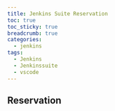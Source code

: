 ```yaml
---
title: Jenkins Suite Reservation
toc: true
toc_sticky: true
breadcrumb: true
categories:
  - jenkins
tags:
  - Jenkins
  - Jenkinssuite
  - vscode
---
```


## Reservation
